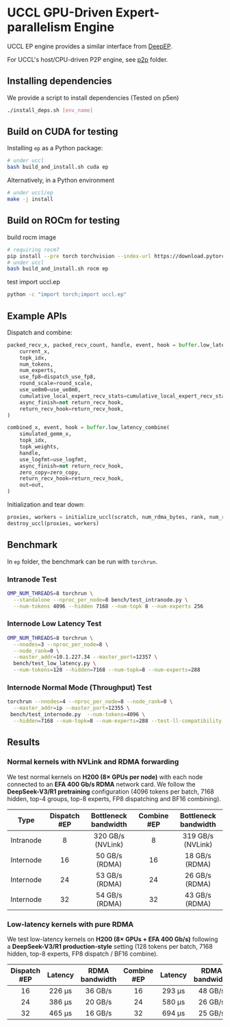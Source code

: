 # UCCL GPU-Driven Expert-parallelism Engine

UCCL EP engine provides a similar interface from [DeepEP](https://github.com/deepseek-ai/DeepEP). 

For UCCL's host/CPU-driven P2P engine, see [p2p](../p2p/) folder.

## Installing dependencies

We provide a script to install dependencies (Tested on p5en)

```bash
./install_deps.sh [env_name]
```

## Build on CUDA for testing

Installing `ep` as a Python package:
```bash
# under uccl
bash build_and_install.sh cuda ep
```

Alternatively, in a Python environment 
```bash
# under uccl/ep
make -j install
```

## Build on ROCm for testing

build rocm image
```bash
# requiring rocm7
pip install --pre torch torchvision --index-url https://download.pytorch.org/whl/nightly/rocm7.0
# under uccl
bash build_and_install.sh rocm ep
```

test import uccl.ep
```bash
python -c "import torch;import uccl.ep"
```

## Example APIs

Dispatch and combine: 
```python
packed_recv_x, packed_recv_count, handle, event, hook = buffer.low_latency_dispatch(
    current_x,
    topk_idx,
    num_tokens,
    num_experts,
    use_fp8=dispatch_use_fp8,
    round_scale=round_scale,
    use_ue8m0=use_ue8m0,
    cumulative_local_expert_recv_stats=cumulative_local_expert_recv_stats,
    async_finish=not return_recv_hook,
    return_recv_hook=return_recv_hook,
)

combined_x, event, hook = buffer.low_latency_combine(
    simulated_gemm_x,
    topk_idx,
    topk_weights,
    handle,
    use_logfmt=use_logfmt,
    async_finish=not return_recv_hook,
    zero_copy=zero_copy,
    return_recv_hook=return_recv_hook,
    out=out,
)
```

Initialization and tear down:
```python
proxies, workers = initialize_uccl(scratch, num_rdma_bytes, rank, num_ranks, group, args.num_experts)
destroy_uccl(proxies, workers)
```

## Benchmark
In `ep` folder, the benchmark can be run with `torchrun`. 

### Intranode Test

```bash
OMP_NUM_THREADS=8 torchrun \
  --standalone --nproc_per_node=8 bench/test_intranode.py \
  --num-tokens 4096 --hidden 7168 --num-topk 8 --num-experts 256
```

### Internode Low Latency Test

```bash
OMP_NUM_THREADS=8 torchrun \
  --nnodes=3 --nproc_per_node=8 \
  --node_rank=0 \
  --master_addr=10.1.227.34 --master_port=12357 \
  bench/test_low_latency.py \
  --num-tokens=128 --hidden=7168 --num-topk=8 --num-experts=288
```

### Internode Normal Mode (Throughput) Test

```bash
torchrun --nnodes=4 --nproc_per_node=8 --node_rank=0 \
  --master_addr=ip --master_port=12355 \
 bench/test_internode.py  --num-tokens=4096 \
  --hidden=7168 --num-topk=8 --num-experts=288 --test-ll-compatibility
```

## Results

### Normal kernels with NVLink and RDMA forwarding

We test normal kernels on **H200 (8× GPUs per node)** with each node connected to an **EFA 400 Gb/s RDMA** network card.
We follow the **DeepSeek-V3/R1 pretraining** configuration (4096 tokens per batch, 7168 hidden, top-4 groups, top-8 experts, FP8 dispatching and BF16 combining).

|   Type    | Dispatch #EP | Bottleneck bandwidth | Combine #EP | Bottleneck bandwidth |
|:---------:|:-------------:|:--------------------:|:------------:|:--------------------:|
| Intranode | 8  | 320 GB/s (NVLink) | 8  | 319 GB/s (NVLink) |
| Internode | 16 | 50 GB/s (RDMA)    | 16 | 18 GB/s (RDMA)    |
| Internode | 24 | 53 GB/s (RDMA)    | 24 | 26 GB/s (RDMA)    |
| Internode | 32 | 54 GB/s (RDMA)    | 32 | 43 GB/s (RDMA)    |

### Low-latency kernels with pure RDMA

We test low-latency kernels on **H200 (8× GPUs + EFA 400 Gb/s)** following a **DeepSeek-V3/R1 production-style** setting (128 tokens per batch, 7168 hidden, top-8 experts, FP8 dispatch / BF16 combine).

| Dispatch #EP | Latency | RDMA bandwidth | Combine #EP | Latency | RDMA bandwidth |
|:-------------:|:--------:|:---------------:|:------------:|:--------:|:---------------:|
| 16 | 226 µs | 36 GB/s | 16 | 293 µs | 48 GB/s |
| 24 | 386 µs | 20 GB/s | 24 | 580 µs | 26 GB/s |
| 32 | 465 µs | 16 GB/s | 32 | 694 µs | 25 GB/s |
